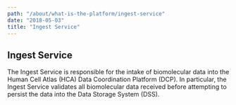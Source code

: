 ```yaml
---
path: "/about/what-is-the-platform/ingest-service"
date: "2018-05-03"
title: "Ingest Service"
---
```


## Ingest Service

The Ingest Service is responsible for the intake of biomolecular data into the Human Cell Atlas (HCA) Data Coordination Platform (DCP). In particular, the Ingest Service validates all biomolecular data received before attempting to persist the data into the Data Storage System (DSS).
